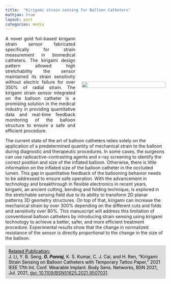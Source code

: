 ```yaml
---
title:  "Kirigami strain sensing for Balloon Catheters"
mathjax: true
layout: post
categories: media
---
```

<style>
  .container {
  display: flex;
  align-items: center;
  justify-content: space-around;
}

img {
}

.text {
  padding-right: 20px;
}
</style>

<div class="container">
      <div class="text" align="justify">
        A novel gold foil-based kirigami strain sensor fabricated specifically for strain measurement in biomedical catheters. The kirigami design pattern allowed high stretchability the sensor maintained its strain sensitivity without electric failure for over 350% of radial strain. The kirigami strain sensor integrated on the balloon catheter is a promising solution in the medical industry in providing quantitative data and real-time feedback monitoring of the balloon structure to ensure a safe and efficient procedure.
      </div>
      <div class="image" style="flex-basis: 4000px">
        <img src="/GodwinPonraj/assets/Fig_Kiri_balloon.jpg" width = "100%" height = "100%">
      </div>
</div>


The current state of the art of balloon catheters relies solely on the application of a predetermined quantity of mechanical strain to the balloon during diagnostic and therapeutic procedures. In some cases, the surgeons can use radioactive-contrasting agents and x-ray screening to identify the correct position and size of the inflated balloon. Otherwise, there is little information on the inflated size of the balloon catheter in the occluded lumen. This gap in quantitative feedback of the ballooning behavior needs to be addressed to ensure safe operation. With the advancement in technology and breakthrough in flexible electronics in recent years, kirigami, an ancient cutting, bending and folding technique, is explored in the stretchable sensing field due to its ability to transform 2D planar patterns 3D geometry structures. On top of that, kirigami can increase the mechanical strain by over 300% depending on the different cuts and folds and sensitivity over 80%. This manuscript will address this limitation of conventional balloon catheters by introducing strain sensing using kirigami technology to achieve a better, safer, and more efficient treatment procedure. Experimental results show that the change in normalized resistance of the sensor is directly proportional to the change in the size of the balloon.

<div style="background-color: Gainsboro; color: black; padding:10px;">
<u>Related Publication:</u><br>
J. Li, Y. B. Seng, <b><i>G. Ponraj</i></b>, K. S. Kumar, C. J. Cai, and H. Ren, “Kirigami Strain Sensing on Balloon Catheters with Temporary Tattoo Paper,” 2021 IEEE 17th Int. Conf. Wearable Implant. Body Sens. Networks, BSN 2021, Jul. 2021, <a href="https://ieeexplore.ieee.org/abstract/document/9507031">doi: 10.1109/BSN51625.2021.9507031</a>.
</div>

